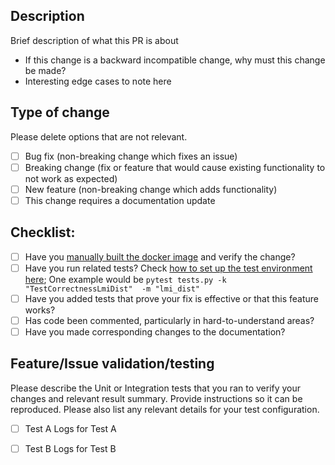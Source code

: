 ## Description ##

Brief description of what this PR is about

- If this change is a backward incompatible change, why must this change be made?
- Interesting edge cases to note here

## Type of change

Please delete options that are not relevant.

- [ ] Bug fix (non-breaking change which fixes an issue)
- [ ] Breaking change (fix or feature that would cause existing functionality to not work as expected)
- [ ] New feature (non-breaking change which adds functionality)
- [ ] This change requires a documentation update

## Checklist:

- [ ] Have you [manually built the docker image](https://github.com/deepjavalibrary/djl-serving/blob/master/serving/docker/README.md#build-docker-image) and verify the change?
- [ ] Have you run related tests? Check [how to set up the test environment here](https://github.com/deepjavalibrary/djl-serving/blob/master/.github/workflows/integration_execute.yml#L72); One example would be `pytest tests.py -k "TestCorrectnessLmiDist"  -m "lmi_dist"`
- [ ] Have you added tests that prove your fix is effective or that this feature works? 
- [ ] Has code been commented, particularly in hard-to-understand areas?
- [ ] Have you made corresponding changes to the documentation?

## Feature/Issue validation/testing

Please describe the Unit or Integration tests that you ran to verify your changes and relevant result summary. Provide instructions so it can be reproduced.
Please also list any relevant details for your test configuration.

- [ ] Test A
Logs for Test A

- [ ] Test B
Logs for Test B
